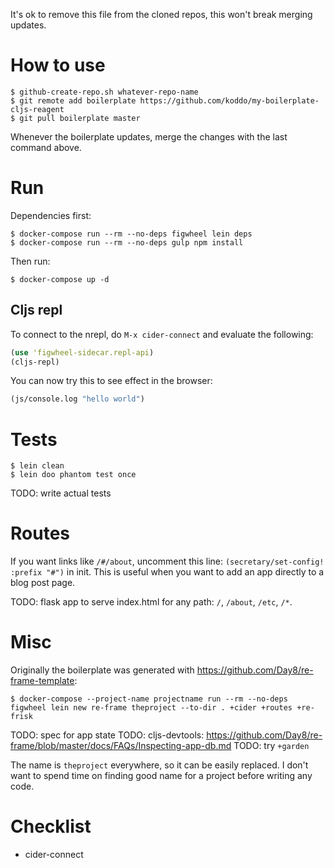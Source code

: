 
It's ok to remove this file from the cloned repos, this won't break merging updates.

# How to use

``` Shell
$ github-create-repo.sh whatever-repo-name
$ git remote add boilerplate https://github.com/koddo/my-boilerplate-cljs-reagent
$ git pull boilerplate master
```

Whenever the boilerplate updates, merge the changes with the last command above.


# Run

Dependencies first:

``` Shell
$ docker-compose run --rm --no-deps figwheel lein deps
$ docker-compose run --rm --no-deps gulp npm install
```

Then run:

``` Shell
$ docker-compose up -d
```

## Cljs repl

To connect to the nrepl, do `M-x cider-connect` and evaluate the following:

``` Clojure
(use 'figwheel-sidecar.repl-api)
(cljs-repl)
```

You can now try this to see effect in the browser:

``` Clojure
(js/console.log "hello world")
```


# Tests

``` Shell
$ lein clean
$ lein doo phantom test once

```

TODO: write actual tests


# Routes

If you want links like `/#/about`, uncomment this line: `(secretary/set-config! :prefix "#")` in init.
This is useful when you want to add an app directly to a blog post page.

TODO: flask app to serve index.html for any path: `/`, `/about`, `/etc`, `/*`.

# Misc

Originally the boilerplate was generated with <https://github.com/Day8/re-frame-template>:

``` Shell
$ docker-compose --project-name projectname run --rm --no-deps figwheel lein new re-frame theproject --to-dir . +cider +routes +re-frisk
```

TODO: spec for app state
TODO: cljs-devtools: <https://github.com/Day8/re-frame/blob/master/docs/FAQs/Inspecting-app-db.md>
TODO: try `+garden`

The name is `theproject` everywhere, so it can be easily replaced. I don't want to spend time on finding good name for a project before writing any code.




# Checklist

- cider-connect


